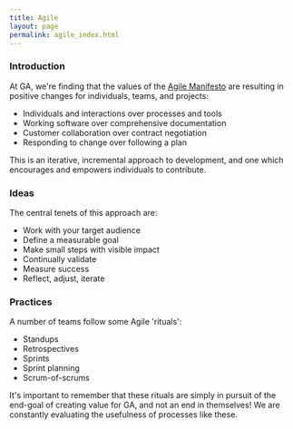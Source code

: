 ```yaml
---
title: Agile
layout: page
permalink: agile_index.html
---
```


### Introduction

At GA, we're finding that the values of the [Agile Manifesto](http://agilemanifesto.org/) are resulting in positive changes for individuals, teams, and projects:

* Individuals and interactions over processes and tools
* Working software over comprehensive documentation
* Customer collaboration over contract negotiation
* Responding to change over following a plan

This is an iterative, incremental approach to development, and one which encourages and empowers individuals to contribute.

### Ideas

The central tenets of this approach are:

* Work with your target audience
* Define a measurable goal
* Make small steps with visible impact
* Continually validate
* Measure success
* Reflect, adjust, iterate

### Practices

A number of teams follow some Agile 'rituals':

* Standups
* Retrospectives
* Sprints
* Sprint planning
* Scrum-of-scrums

It's important to remember that these rituals are simply in pursuit of the end-goal of creating value for GA, and not an end in themselves! We are constantly evaluating the usefulness of processes like these.
